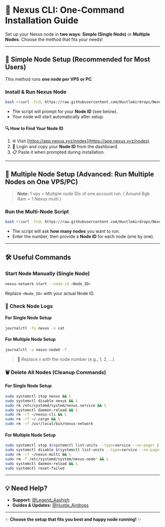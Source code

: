 # 🚀 Nexus CLI: One-Command Installation Guide
Set up your Nexus node in **two ways**: **Simple (Single Node)** or **Multiple Nodes**. Choose the method that fits your needs!

---

## 🚦 Simple Node Setup (Recommended for Most Users)

This method runs **one node per VPS or PC**.

### **Install & Run Nexus Node**

```bash
bash <(curl -fsSL https://raw.githubusercontent.com/HustleAirdrops/Nexus-Node-One-Command/main/installation.sh)
```

- The script will prompt for your **Node ID** (see below).
- Your node will start automatically after setup.

#### 🔍 **How to Find Your Node ID**

1. 🌐 Visit [https://app.nexus.xyz/nodes](https://app.nexus.xyz/nodes)
2. 🔑 Login and copy your **Node ID** from the dashboard.
3. 📋 Paste it when prompted during installation.

---

## 🔄 Multiple Node Setup (Advanced: Run Multiple Nodes on One VPS/PC)

> **Note:** 1 vps = Multiple node IDs of one account run. ( Around 8gb Ram = 1 Nexus multi )

### **Run the Multi-Node Script**

```bash
bash <(curl -fsSL https://raw.githubusercontent.com/HustleAirdrops/Nexus-Node-One-Command/main/multi.sh)
```

- The script will ask **how many nodes** you want to run.
- Enter the number, then provide a **Node ID** for each node (one by one).

---

## 🛠️ Useful Commands

### **Start Node Manually (Single Node)**

```bash
nexus-network start --node-id <Node_ID>
```
Replace `<Node_ID>` with your actual Node ID.

### 📄 **Check Node Logs**

#### **For Single Node Setup**

```bash
journalctl -fu nexus -o cat
```

#### **For Multiple Node Setup**

```bash
journalctl -u nexus-nodeX -f
```
> 📌 Replace `X` with the node number (e.g., 1, 2, ...).

### 🗑️ **Delete All Nodes (Cleanup Commands)**

#### **For Single Node Setup**

```bash
sudo systemctl stop nexus && \
sudo systemctl disable nexus && \
sudo rm /etc/systemd/system/nexus.service && \
sudo systemctl daemon-reload && \
sudo rm -rf ~/nexus-cli && \
sudo rm -rf ~/.cargo && \
sudo rm -rf /usr/local/bin/nexus-network
```

#### **For Multiple Node Setup**

```bash
sudo systemctl stop $(systemctl list-units --type=service --no-pager | grep nexus-node | awk '{print $1}') && \
sudo systemctl disable $(systemctl list-units --type=service --no-pager | grep nexus-node | awk '{print $1}') && \
sudo rm -rf ~/nexus-multi && \
sudo rm -f /etc/systemd/system/nexus-node* && \
sudo systemctl daemon-reload && \
sudo systemctl reset-failed
```

---

## 💡 Need Help?

- **Support:** [@Legend_Aashish](https://t.me/Legend_Aashish)
- **Guides & Updates:** [@Hustle_Airdrops](https://t.me/Hustle_Airdrops)

---

✨ **Choose the setup that fits you best and happy node running!** ✨
